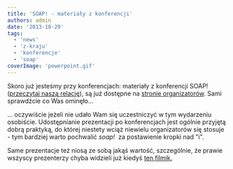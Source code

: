 ```yaml
---
title: 'SOAP! - materiały z konferencji'
authors: admin
date: '2013-10-29'
tags:
  - 'news'
  - 'z-kraju'
  - 'konferencje'
  - 'soap'
coverImage: 'powerpoint.gif'
---
```


Skoro już jesteśmy przy konferencjach: materiały z konferencji SOAP!
([przeczytaj naszą relację](http://techwriter.pl/soap-technical-communication-conference-relacja/)),
są już dostępne na
[stronie organizatorów](http://www.soapconf.com/p/speakers.html). Sami
sprawdźcie co Was ominęło...

<!--truncate-->

... oczywiście jeżeli nie udało Wam się uczestniczyć w tym wydarzeniu osobiście.
Udostępnianie prezentacji po konferencjach jest ogólnie przyjętą dobrą praktyką,
do której niestety wciąż niewielu organizatorów się stosuje - tym bardziej warto
pochwalić *soap!*  za postawienie kropki nad "i".

Same prezentacje też niosą ze sobą jakąś wartość, szczególnie, że prawie wszyscy
prezenterzy chyba widzieli już kiedyś
[ten filmik.](http://www.youtube.com/watch?v=ORxFwBR4smE)
